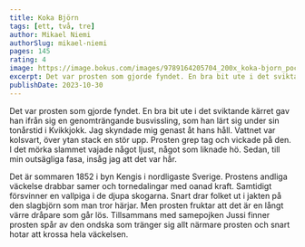 ```yaml
---
title: Koka Björn
tags: [ett, två, tre]
author: Mikael Niemi
authorSlug: mikael-niemi
pages: 145
rating: 4
image: https://image.bokus.com/images/9789164205704_200x_koka-bjorn_pocket
excerpt: Det var prosten som gjorde fyndet. En bra bit ute i det sviktande kärret gav han ifrån sig en genomträngande busvissling, som han lärt sig under sin tonårstid i Kvikkjokk. Jag skyndade mig genast åt hans håll. Vattnet var kolsvart, över ytan stack en stör upp. Prosten grep tag och vickade på den. I det mörka slammet vajade något ljust, något som liknade hö. Sedan, till min outsägliga fasa, insåg jag att det var hår. Det är sommaren 1852 i byn Kengis i nordligaste Sverige. Prostens andliga väckelse drabbar samer och tornedalingar med oanad kraft. Samtidigt försvinner en vallpiga i de djupa skogarna. Snart drar folket ut i jakten på den slagbjörn som man tror härjar. Men prosten fruktar att det är en långt värre dråpare som går lös. Tillsammans med samepojken Jussi finner prosten spår av den ondska som tränger sig allt närmare prosten och snart hotar att krossa hela väckelsen.
publishDate: 2023-10-30
---
```

Det var prosten som gjorde fyndet. En bra bit ute i det sviktande kärret gav han ifrån sig en genomträngande busvissling, som han lärt sig under sin tonårstid i Kvikkjokk. Jag skyndade mig genast åt hans håll. Vattnet var kolsvart, över ytan stack en stör upp. Prosten grep tag och vickade på den. I det mörka slammet vajade något ljust, något som liknade hö. Sedan, till min outsägliga fasa, insåg jag att det var hår.

Det är sommaren 1852 i byn Kengis i nordligaste Sverige. Prostens andliga väckelse drabbar samer och tornedalingar med oanad kraft. Samtidigt försvinner en vallpiga i de djupa skogarna. Snart drar folket ut i jakten på den slagbjörn som man tror härjar. Men prosten fruktar att det är en långt värre dråpare som går lös. Tillsammans med samepojken Jussi finner prosten spår av den ondska som tränger sig allt närmare prosten och snart hotar att krossa hela väckelsen.
